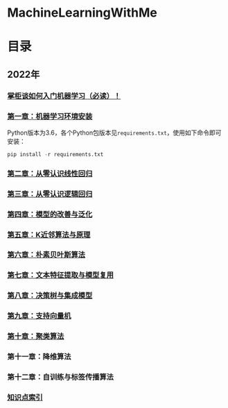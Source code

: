 # MachineLearningWithMe

# 目录
## 2022年
### [掌柜谈如何入门机器学习（必读）！](MachingLearningGuide.md)
### [第一章：机器学习环境安装](https://mp.weixin.qq.com/s/L-3bXzYFFdNx_mL7eu2-kw)
Python版本为3.6，各个Python包版本见`requirements.txt`，使用如下命令即可安装：
```python
pip install -r requirements.txt
```
### [第二章：从零认识线性回归](AllBooKCode/Chapter02/README.md)
### [第三章：从零认识逻辑回归](AllBooKCode/Chapter03/README.md)
### [第四章：模型的改善与泛化](AllBooKCode/Chapter04/README.md)
### [第五章：K近邻算法与原理](AllBooKCode/Chapter05/README.md)
### [第六章：朴素贝叶斯算法](AllBooKCode/Chapter06/README.md)
### [第七章：文本特征提取与模型复用](AllBooKCode/Chapter07/README.md)
### [第八章：决策树与集成模型](AllBooKCode/Chapter08/README.md)
### [第九章：支持向量机](AllBooKCode/Chapter09/README.md)
### [第十章：聚类算法](AllBooKCode/Chapter10/README.md)
### 第十一章：降维算法
### 第十二章：自训练与标签传播算法
### [知识点索引](AllBooKCode/Index.md)

